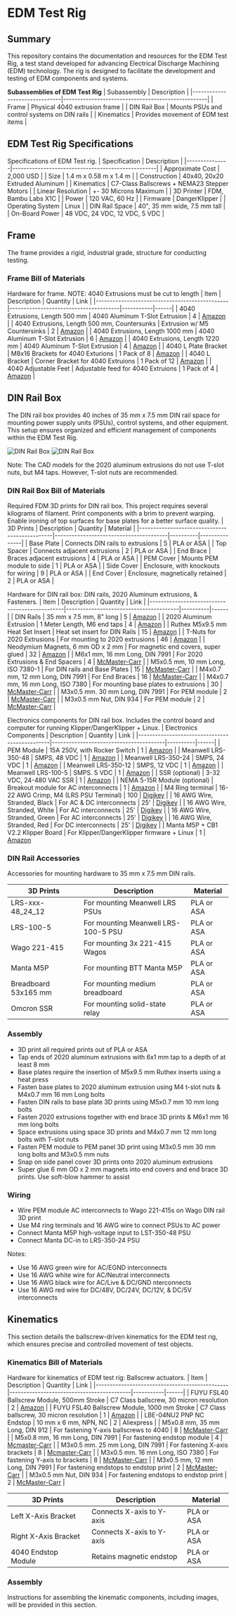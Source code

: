 # EDM Test Rig

## Summary
This repository contains the documentation and resources for the EDM Test Rig, a test stand developed for advancing Electrical Discharge Machining (EDM) technology. The rig is designed to facilitate the development and testing of EDM components and systems. 

**Subassemblies of EDM Test Rig**
| Subassembly                   | Description                                       | 
|-------------------------------|---------------------------------------------------|
| Frame                         | Physical 4040 extrusion frame                     |
| DIN Rail Box                  | Mounts PSUs and control systems on DIN rails      |
| Kinematics                    | Provides movement of EDM test items               | 

## EDM Test Rig Specifications
Specifications of EDM Test rig.
| Specification | Description                                       |
|---------------|---------------------------------------------------|
| Approximate Cost  | 2,000 USD                                     |
| Size              | 1.4 m x 0.58 m x 1.4 m                        | 
| Construction      | 40x40, 20x20 Extruded Aluminum                | 
| Kinematics        | C7-Class Ballscrews + NEMA23 Stepper Motors   |
| Linear Resolution | +- 30 Microns Maximum                         | 
| 3D Printer        | FDM, Bambu Labs X1C                           | 
| Power             | 120 VAC, 60 Hz                                |
| Firmware          | DangerKlipper                                 | 
| Operating System  | Linux                                         | 
| DIN Rail Space    | 40", 35 mm wide, 7.5 mm tall                  | 
| On-Board Power    | 48 VDC, 24 VDC, 12 VDC, 5 VDC                 |

## Frame 
The frame provides a rigid, industrial grade, structure for conducting testing. 

### Frame Bill of Materials 

Hardware for frame. 
NOTE: 4040 Extrusions must be cut to length
| Item                                          | Description                           | Quantity | Link | 
|-----------------------------------------------|---------------------------------------|-----------|------|
| 4040 Extrusions, Length  500 mm               | 4040 Aluminum T-Slot Extrusion        | 4         | [Amazon](https://a.co/d/1AEJy0P) |
| 4040 Extrusions, Length  500 mm, Countersunks | Extrusion w/ M5 Countersinks          | 2         | [Amazon](https://a.co/d/1AEJy0P) |
| 4040 Extrusions, Length  1000 mm              | 4040 Aluminum T-Slot Extrusion        | 6         | [Amazon](https://a.co/d/1AEJy0P) |
| 4040 Extrusions, Length  1220 mm              | 4040 Aluminum T-Slot Extrusion        | 4         | [Amazon](https://a.co/d/1AEJy0P) |
| 4040 L Plate Bracket                          | M8x16 Brackets for 4040 Exturions     | 1 Pack of 8   | [Amazon](https://a.co/d/fb5n5l8) | 
| 4040 L Bracket                                | Corner Bracket for 4040 Extruions     | 1 Pack of 12  | [Amazon](https://a.co/d/0dLhwZp) | 
| 4040 Adjustable Feet                          | Adjustable feed for 4040 Extruions    | 1 Pack of 4   | [Amazon](https://a.co/d/1duonmF) |

## DIN Rail Box
The DIN rail box provides 40 inches of 35 mm x 7.5 mm DIN rail space for mounting power supply units (PSUs), control systems, and other equipment. This setup ensures organized and efficient management of components within the EDM Test Rig.

![DIN Rail Box](images/DIN_rail_box_V10_top.png)
![DIN Rail Box](images/DIN_rail_box_V10_side_1.png)

Note: The CAD models for the 2020 aluminum extrusions do not use T-slot nuts, but M4 taps. However, T-slot nuts are recommended.  

### DIN Rail Box Bill of Materials
Required FDM 3D prints for DIN rail box. This project requires several kilograms of filament. Print components with a brim to prevent warping. Enable ironing of top surfaces for base plates for a better surface quality. 
| 3D Prints                                     | Description                            | Quantity | Material      |
|-----------------------------------------------|----------------------------------------|----------|---------------|
| Base Plate                                    | Connects DIN rails to extrusions       | 5        | PLA or ASA    |
| Top Spacer                                    | Connects adjacent extrusions           | 2        | PLA or ASA    |
| End Brace                                     | Braces adjacent extrusions             | 4        | PLA or ASA    |
| PEM Cover                                     | Mounts PEM module to side              | 1        | PLA or ASA    |
| Side Cover                                    | Enclosure, with knockouts for wiring   | 9        | PLA or ASA    |
| End Cover                                     | Enclosure, magnetically retained       | 2        | PLA or ASA    |

Hardware for DIN rail box: DIN rails, 2020 Aluminum extrusions, & Fasteners. 
| Item                                          | Description                            | Quantity | Link | 
|-----------------------------------------------|----------------------------------------|----------|------|
| DIN Rails                                     | 35 mm x 7.5 mm, 8" long                | 5        | [Amazon](https://a.co/d/1iSyUIB)                      |
| 2020 Aluminum Extrusion                       | 1 Meter Length, M6 end taps            | 4        | [Amazon](https://a.co/d/0wJvInG)                      |
| Ruthex M5x9.5 mm Heat Set Insert              | Heat set insert for DIN Rails          | 15       | [Amazon](https://a.co/d/3ARX3Ab)                      |
| T-Nuts for 2020 Extrusions                    | For mounting to 2020 extrusions        | 46       | [Amazon](https://a.co/d/hXSw9K0)                      |
| Neodymium Magnets, 6 mm OD x 2 mm             | For magnetic end covers, super glued   | 32       | [Amazon](https://a.co/d/eC7ES1e)                      |
| M6x1 mm, 16 mm Long, DIN 7991                 | For 2020 Extrusions & End Spacers      | 4        | [McMaster-Carr](https://www.mcmaster.com/91263A838/)  |
| M5x0.5 mm, 10 mm Long, ISO 7380-1             | For DIN rails and Base Plates          | 15       | [McMaster-Carr](https://www.mcmaster.com/90943A117/)  | 
| M4x0.7 mm, 12 mm Long, DIN 7991               | For End Braces                         | 16       | [McMaster-Carr](https://www.mcmaster.com/91263A829/)  |
| M4x0.7 mm, 16 mm Long, ISO 7380               | For mounting base plates to extrusions | 30       | [McMaster-Carr](https://www.mcmaster.com/92095A194/)  |
| M3x0.5 mm. 30 mm Long, DIN 7991               | For PEM module                         | 2        | [McMaster-Carr](https://www.mcmaster.com/91294A141)   |
| M3x0.5 mm Nut, DIN 934                        | For PEM module                         | 2        | [McMaster-Carr](https://www.mcmaster.com/90591A250/)  |

Electronics components for DIN rail box. Includes the control board and computer for running Klipper/DangerKlipper + Linux. 
| Electronics Components                        | Description                            | Quantity | Link | 
|-----------------------------------------------|----------------------------------------|----------|------|
| PEM Module                                    | 15A 250V, with Rocker Switch           | 1        | [Amazon](https://a.co/d/7NT5VqQ)                      |
| Meanwell LRS-350-48                           | SMPS, 48 VDC                           | 1        | [Amazon](https://a.co/d/htJ3c0g)                      |
| Meanwell LRS-350-24                           | SMPS, 24 VDC                           | 1        | [Amazon](https://a.co/d/2wwYgQc)                      |
| Meanwell LRS-350-12                           | SMPS, 12 VDC                           | 1        | [Amazon](https://a.co/d/iZRj0RO)                      | 
| Meanwell LRS-100-5                            | SMPS. 5 VDC                            | 1        | [Amazon](https://a.co/d/5YXJFhb)                      |
| SSR (optional)                                | 3-32 VDC, 24-480 VAC SSR               | 1        | [Amazon](https://a.co/d/i7fY0Kh)                      |
| NEMA 5-15R Module (optional)                  | Breakout module for AC interconnects   | 1        | [Amazon](https://a.co/d/cqJR1Gi)                      |
| M4 Ring terminal                              | 16-22 AWG Crimp, M4 (LRS PSU Terminal) | 100      | [Digikey](https://www.digikey.com/short/3vvnmc7q)     |
| 16 AWG Wire, Stranded, Black                  | For AC & DC interconnects              | 25'      | [Digikey](https://www.digikey.com/en/products/detail/cnc-tech/1569-16-1-0500-001-1-TS/9450423) |
| 16 AWG Wire, Stranded, White                  | For AC interconnects                   | 25'      | [Digikey](https://www.digikey.com/en/products/detail/cnc-tech/1569-16-1-0500-002-1-TS/9450424) | 
| 16 AWG Wire, Stranded, Green                  | For AC interconnects                   | 25'      | [Digikey](https://www.digikey.com/en/products/detail/cnc-tech/1569-16-1-0500-007-1-TS/9450429) | 
| 16 AWG Wire, Stranded, Red                    | For DC interconnects                   | 25'      | [Digikey](https://www.digikey.com/en/products/detail/cnc-tech/1569-16-1-0500-004-1-TS/9450426) | 
| Manta M5P + CB1 V2.2 Klipper Board            | For Klipper/DangerKlipper firmware + Linux | 1    | [Amazon](https://a.co/d/0SYL4TA)

### DIN Rail Accessories
Accessories for mounting hardware to 35 mm x 7.5 mm DIN rails. 

| 3D Prints                                     | Description                            | Material      |
|-----------------------------------------------|----------------------------------------|---------------|
| LRS-xxx-48_24_12                              | For mounting Meanwell LRS PSUs         | PLA or ASA    |
| LRS-100-5                                     | For mounting Meanwell LRS-100-5 PSU    | PLA or ASA    | 
| Wago 221-415                                  | For mounting 3x 221-415 Wagos          | PLA or ASA    |
| Manta M5P                                     | For mounting BTT Manta M5P             | PLA or ASA    |
| Breadboard 53x165 mm                          | For mounting medium breadboard         | PLA or ASA    |
| Omcron SSR                                    | For mounting solid-state relay         | PLA or ASA    |

### Assembly
- 3D print all required prints out of PLA or ASA 
- Tap ends of 2020 aluminum extrusions with 6x1 mm tap to a depth of at least 8 mm
- Base plates require the insertion of M5x9.5 mm Ruthex inserts using a heat press
- Fasten base plates to 2020 aluminum extrusion using M4 t-slot nuts & M4x0.7 mm 16 mm Long bolts
- Fasten DIN rails to base plate 3D prints using M5x0.7 mm 10 mm long bolts
- Fasten 2020 extrusions together with end brace 3D prints & M6x1 mm 16 mm long bolts
- Space extrusions using space 3D prints and M4x0.7 mm 12 mm long bolts with T-slot nuts
- Fasten PEM module to PEM panel 3D print using M3x0.5 mm 30 mm long bolts and M3x0.5 mm nuts
- Snap on side panel cover 3D prints onto 2020 aluminum extrusions
- Super glue 6 mm OD x 2 mm magnets into end covers and end brace 3D prints. Use soft-blow hammer to assist

### Wiring 
- Wire PEM module AC interconnects to Wago 221-415s on Wago DIN rail 3D print
- Use M4 ring terminals and 16 AWG wire to connect PSUs to AC power
- Connect Manta M5P high-voltage input to LST-350-48 PSU
- Connect Manta DC-in to LRS-350-24 PSU

Notes: 
- Use 16 AWG green wire for AC/EGND interconnects
- Use 16 AWG white wire for AC/Neutral interconnects
- Use 16 AWG black wire for AC/Live & DC/GND nterconnects
- Use 16 AWG red wire for DC/48V, DC/24V, DC/12V, & DC/5V interconnects


## Kinematics
This section details the ballscrew-driven kinematics for the EDM test rig, which ensures precise and controlled movement of test objects.

### Kinematics Bill of Materials

Hardware for kinematics of EDM test rig: Ballscrew actuators. 
| Item                                          | Description                               | Quantity  | Link |
|-----------------------------------------------|-------------------------------------------|-----------|------| 
| FUYU FSL40 Ballscrew Module, 500mm Stroke     | C7 Class ballscrew, 30 micron resolution  | 2         | [Amazon](https://a.co/d/11PDmWa)                          |
| FUYU FSL40 Ballscrew Module, 1000 mm Stroke   | C7 Class ballscrew, 30 micron resolution  | 1         | [Amazon](https://a.co/d/bAsFjcN)                          |
| LBE-04NU2 PNP NC Endstop                      | 10 mm x 6 mm, NPN, NC                     | 2         | Aliexpress                                                |
| M5x0.8 mm, 35 mm Long, DIN 912                | For fastening Y-axis ballscrews to 4040   | 8         | [McMaster-Carr](https://www.mcmaster.com/91292A193/)      |
| M5x0.8 mm, 16 mm Long, DIN 7991               | For fastening endstop module              | 4         | [Mcmaster-Carr](https://www.mcmaster.com/92125a212/)      |
| M3x0.5 mm. 25 mm Long, DIN 7991               | For fastening X-axis brackets             | 8         | [Mcmaster-Carr](https://www.mcmaster.com/92125A138/)      |
| M3x0.5 mm. 16 mm Long, ISO 7380               | For fastening Y-axis to brackets          | 8         | [McMaster-Carr](https://www.mcmaster.com/92095A184/)      |
| M3x0.5 mm, 12 mm Long, DIN 7991               | For fastening endstops to endstop print   | 2         | [McMaster-Carr](https://www.mcmaster.com/92125A132/)      |
| M3x0.5 mm Nut, DIN 934                        | For fastening endstops to endstop print   | 2         | [McMaster-Carr](https://www.mcmaster.com/90591A250/)      |

| 3D Prints                                     | Description                           | Material      |
|-----------------------------------------------|---------------------------------------|---------------|
| Left X-Axis Bracket                           | Connects X-axis to Y-axis             | PLA or ASA    | 
| Right X-Axis Bracket                          | Connects X-axis to Y-axis             | PLA or ASA    | 
| 4040 Endstop Module                           | Retains magnetic endstop              | PLA or ASA    | 


### Assembly
Instructions for assembling the kinematic components, including images, will be provided in this section.